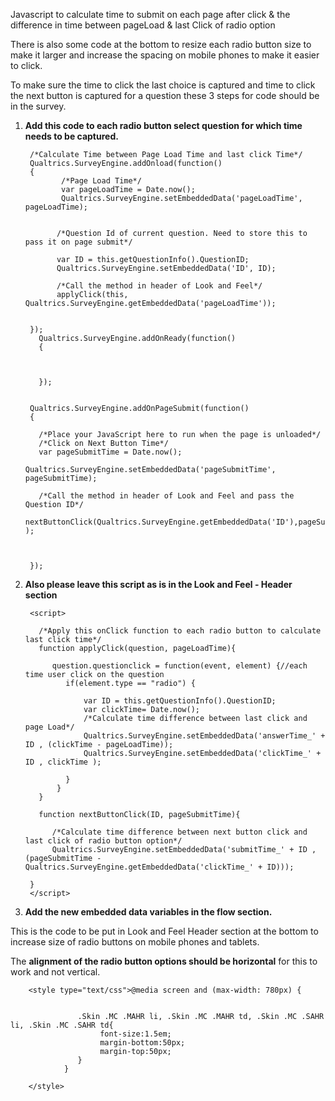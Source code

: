 Javascript to calculate time to submit on each page after click & the difference in time between pageLoad & last Click of radio option

There is also some code at the bottom to resize each radio button size to make it larger and increase the spacing on mobile phones to make it easier to click.

To make sure the time to click the last choice is captured and time to click the next button is captured for a question these 3 steps for code should be in the survey.


1. **Add this code to each radio button select question for which time needs to be captured.**


        /*Calculate Time between Page Load Time and last click Time*/
        Qualtrics.SurveyEngine.addOnload(function()
        {
               /*Page Load Time*/
               var pageLoadTime = Date.now();
               Qualtrics.SurveyEngine.setEmbeddedData('pageLoadTime', pageLoadTime);


              /*Question Id of current question. Need to store this to pass it on page submit*/

              var ID = this.getQuestionInfo().QuestionID;
              Qualtrics.SurveyEngine.setEmbeddedData('ID', ID);

              /*Call the method in header of Look and Feel*/
              applyClick(this, Qualtrics.SurveyEngine.getEmbeddedData('pageLoadTime'));


        });
          Qualtrics.SurveyEngine.addOnReady(function()
          {



          });


        Qualtrics.SurveyEngine.addOnPageSubmit(function()
        {

          /*Place your JavaScript here to run when the page is unloaded*/
          /*Click on Next Button Time*/
          var pageSubmitTime = Date.now();
                   Qualtrics.SurveyEngine.setEmbeddedData('pageSubmitTime', pageSubmitTime);

          /*Call the method in header of Look and Feel and pass the Question ID*/
          nextButtonClick(Qualtrics.SurveyEngine.getEmbeddedData('ID'),pageSubmitTime );



        });


2. **Also please leave this script as is in the Look and Feel - Header section**


        <script>

          /*Apply this onClick function to each radio button to calculate last click time*/
          function applyClick(question, pageLoadTime){

             question.questionclick = function(event, element) {//each time user click on the question
                if(element.type == "radio") { 

                    var ID = this.getQuestionInfo().QuestionID;
                    var clickTime= Date.now();
                    /*Calculate time difference between last click and page Load*/
                    Qualtrics.SurveyEngine.setEmbeddedData('answerTime_' + ID , (clickTime - pageLoadTime));
                    Qualtrics.SurveyEngine.setEmbeddedData('clickTime_' + ID , clickTime );

                }
              }
          }

          function nextButtonClick(ID, pageSubmitTime){

             /*Calculate time difference between next button click and last click of radio button option*/
             Qualtrics.SurveyEngine.setEmbeddedData('submitTime_' + ID , (pageSubmitTime - Qualtrics.SurveyEngine.getEmbeddedData('clickTime_' + ID)));

        }
        </script>
    
    

3. **Add the new embedded data variables in the flow section.**

This is the code to be put in Look and Feel Header section at the bottom to increase size of radio buttons on mobile phones and tablets.

The **alignment of the radio button options should be horizontal** for this to work and not vertical.

        <style type="text/css">@media screen and (max-width: 780px) {
    

                   .Skin .MC .MAHR li, .Skin .MC .MAHR td, .Skin .MC .SAHR li, .Skin .MC .SAHR td{
                        font-size:1.5em;
                        margin-bottom:50px;
                        margin-top:50px;
                   }
                }

        </style>
